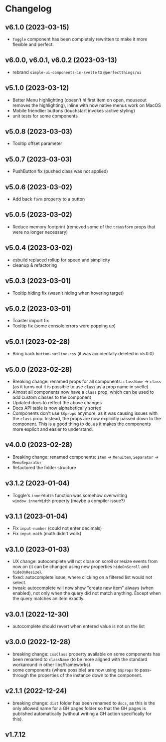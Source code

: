 Changelog
=========


## v6.1.0 (2023-03-15)
- `Toggle` component has been completely rewritten to make it more flexible and perfect.


## v6.0.0, v6.0.1, v6.0.2 (2023-03-13)
- rebrand `simple-ui-components-in-svelte` to `@perfectthings/ui`


## v5.1.0 (2023-03-12)
- Better Menu highlighting (doesn't hl first item on open, mouseout removes the highlighting), inline with how native menus work on MacOS
- Mobile friendlier buttons (touchstart invokes :active styling)
- unit tests for some components

## v5.0.8 (2023-03-03)
- Tooltip offset parameter


## v5.0.7 (2023-03-03)
- PushButton fix (pushed class was not applied)

## v5.0.6 (2023-03-02)
- Add back `form` property to a button

## v5.0.5 (2023-03-02)
- Reduce memory footprint (removed some of the `transform` props that were no longer necessary)

## v5.0.4 (2023-03-02)
- esbuild replaced rollup for speed and simplicity
- cleanup & refactoring

## v5.0.3 (2023-03-01)
- Tooltip hiding fix (wasn't hiding when hovering target)

## v5.0.2 (2023-03-01)
- Toaster import fix
- Tooltip fix (some console errors were popping up)

## v5.0.1 (2023-02-28)
- Bring back `button-outline.css` (it was accidentally deleted in v5.0.0)


## v5.0.0 (2023-02-28)
- Breaking change: renamed props for all components: `className` -> `class` (as it turns out it is possible to use `class` as a prop name in svelte)
- Almost all components now have a `class` prop, which can be used to add custom classes to the component
- Updated docs to reflect the above changes
- Docs API table is now alphabetically sorted
- Components don't use `$$props` anymore, as it was causing issues with the `class` prop. Instead, the props are now explicitly passed down to the component. This is a good thing to do, as it makes the components more explicit and easier to understand.


## v4.0.0 (2023-02-28)
- Breaking change: renamed components: `Item` -> `MenuItem`, `Separator` -> `MenuSeparator`
- Refactored the folder structure


## v3.1.2 (2023-01-04)
- Toggle's `innerWidth` function was somehow overwriting `window.innerWidth` property (maybe a compiler issue?)


## v3.1.1 (2023-01-04)
- Fix `input-number` (could not enter decimals)
- Fix `input-math` (math didn't work)


## v3.1.0 (2023-01-03)
- UX change: autocomplete will not close on scroll or resize events from now on (it can be changed using new properties `hideOnScroll` and `hideOnResize`).
- fixed: autocomplete issue, where clicking on a filtered list would not select.
- tweak: autocomplete will now show "create new item" always (when enabled), not only when the query did not match anything. Except when the query matches an item exactly.


## v3.0.1 (2022-12-30)
- autocomplete should revert when entered value is not on the list


## v3.0.0 (2022-12-28)
- breaking change: `cssClass` property available on some components has been renamed to `className` (to be more aligned with the standard workaround in other libs/frameworks).
- some components (where possible) are now using `$$props` to pass-through the properties of the instance down to the component.


## v2.1.1 (2022-12-24)
- breaking change: `dist` folder has been renamed to `docs`, as this is the only allowed name for a GH pages folder so that the GH pages is published automatically (without writing a GH action specifically for this).


## v1.7.12
